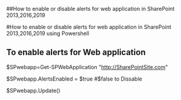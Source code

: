 ##How to enable or disable alerts for web application in SharePoint 2013,2016,2019

#How to enable or disable alerts for web application in SharePoint 2013,2016,2019 using Powershell


## To enable alerts for Web application
 
$SPwebapp=Get-SPWebApplication "http://SharePointSite.com"

$SPwebapp.AlertsEnabled = $true #$false to Dissable 

$SPwebapp.Update()
 
